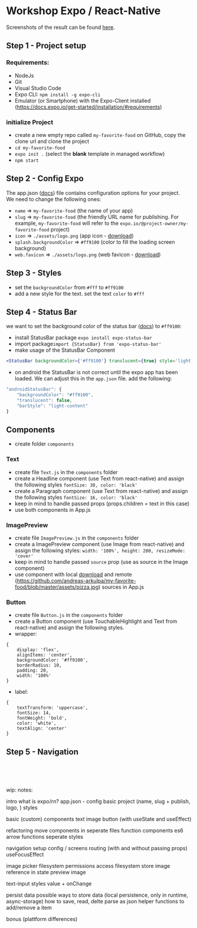 # Workshop Expo / React-Native

Screenshots of the result can be found [here](https://github.com/andreas-arkulpa/my-favorite-food/tree/master/screenshots).

## Step 1 - Project setup

### Requirements:

- NodeJs
- Git
- Visual Studio Code
- Expo CLI: `npm install -g expo-cli`
- Emulator (or Smartphone) with the Expo-Client installed (https://docs.expo.io/get-started/installation/#requirements)

### initialize Project

- create a new empty repo called `my-favorite-food` on GitHub, copy the clone url and clone the project
- `cd my-favorite-food`
- `expo init .` (select the <b>blank</b> template in managed workflow)
- `npm start`

## Step 2 - Config Expo

The app.json ([docs](https://docs.expo.io/versions/v39.0.0/config/app/)) file contains configuration options for your project.<br/>
We need to change the following ones:

- `name` => `my-favorite-food` (the name of your app)
- `slug` => `my-favorite-food` (the friendly URL name for publishing. For example, `my-favorite-food` will refer to the `expo.io/@project-owner/my-favorite-food` project)
- `icon` => `./assets/logo.png` (app icon - [download](https://github.com/andreas-arkulpa/my-favorite-food/blob/master/assets/logo.png))
- `splash.backgroundColor` => `#ff9100` (color to fill the loading screen background)
- `web.favicon` => `./assets/logo.png` (web favicon - [download](https://github.com/andreas-arkulpa/my-favorite-food/blob/master/assets/logo.png))

## Step 3 - Styles

- set the `backgroundColor` from `#fff` to `#ff9100`
- add a new style for the text. set the text `color` to `#fff`

## Step 4 - Status Bar

we want to set the background color of the status bar ([docs](https://docs.expo.io/versions/v39.0.0/sdk/status-bar)) to `#ff9100`:

- install StatusBar package `expo install expo-status-bar`
- import package`import {StatusBar} from 'expo-status-bar'`
- make usage of the StatusBar Component

```jsx
<StatusBar backgroundColor={'#ff9100'} translucent={true} style='light' />
```

- on android the StatusBar is not correct until the expo app has been loaded. We can adjust this in the `app.json` file. add the following:

```javascript
"androidStatusBar": {
    "backgroundColor": "#ff9100",
    "translucent": false,
    "barStyle": "light-content"
}
```

## Components

- create folder `components`

### Text

- create file `Text.js` in the `components` folder
- create a Headline component (use Text from react-native) and assign the following styles `fontSize: 30, color: 'black'`
- create a Paragraph component (use Text from react-native) and assign the following styles `fontSize: 16, color: 'black'`
- keep in mind to handle passed props (props.children = text in this case)
- use both components in App.js

### ImagePreview

- create file `ImagePreview.js` in the `components` folder
- create a ImagePreview component (use Image from react-native) and assign the following styles: `width: '100%', height: 200, resizeMode: 'cover'`
- keep in mind to handle passed `source` prop (use as source in the Image component)
- use component with local [download](https://github.com/andreas-arkulpa/my-favorite-food/blob/master/assets/pizza.jpg) and remote (https://github.com/andreas-arkulpa/my-favorite-food/blob/master/assets/pizza.jpg) sources in App.js

### Button

- create file `Button.js` in the `components` folder
- create a Button component (use TouchableHighlight and Text from react-native) and assign the following styles.
- wrapper:

```
{
    display: 'flex',
    alignItems: 'center',
    backgroundColor: '#ff9100',
    borderRadius: 10,
    padding: 20,
    width: '100%'
}
```

- label:

```
{
    textTransform: 'uppercase',
    fontSize: 14,
    fontWeight: 'bold',
    color: 'white',
    textAlign: 'center'
}
```

## Step 5 - Navigation

<br/>
<br/>
<br/>

wip: notes:

intro
what is expo/rn?
app.json - config basic project (name, slug + publish, logo, )
styles

basic (custom) components
text
image
button (with useState and useEffect)

refactoring
move components in seperate files
function components
es6 arrow functions
seperate styles

navigation
setup
config / screens
routing (with and without passing props)
useFocusEffect

image picker
filesystem permissions
access filesystem
store image reference in state
preview image

text-input
styles
value + onChange

persist data
possible ways to store data (local persistence, only in runtime, async-storage)
how to save, read, delte
parse as json
helper functions to add/remove a item

bonus (plattform differences)
